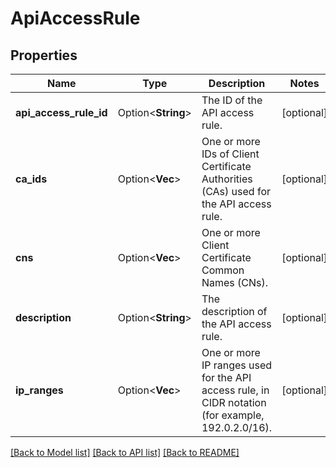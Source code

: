 # ApiAccessRule

## Properties

Name | Type | Description | Notes
------------ | ------------- | ------------- | -------------
**api_access_rule_id** | Option<**String**> |  The ID of the API access rule. | [optional]
**ca_ids** | Option<**Vec<String>**> | One or more IDs of Client Certificate Authorities (CAs) used for the API access rule. | [optional]
**cns** | Option<**Vec<String>**> | One or more Client Certificate Common Names (CNs). | [optional]
**description** | Option<**String**> | The description of the API access rule. | [optional]
**ip_ranges** | Option<**Vec<String>**> | One or more IP ranges used for the API access rule, in CIDR notation (for example, 192.0.2.0/16). | [optional]

[[Back to Model list]](../README.md#documentation-for-models) [[Back to API list]](../README.md#documentation-for-api-endpoints) [[Back to README]](../README.md)


